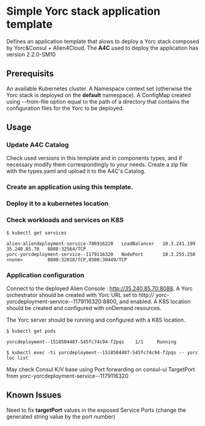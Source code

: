 # Simple Yorc stack application template

Defines an application template that alows to deploy a Yorc stack composed by Yorc&Consul + Alien4Cloud.
The **A4C** used to deploy the application has version 2.2.0-SM10

## Prerequisits

An available Kubernetes cluster.
A Namespace context set (otherwise the Yorc stack is deployed on the **default** namespace).
A ConfigMap created using --from-file option equal to the path of a directory that contains the configuration files for the Yorc to be deployed.

## Usage

### Update A4C Catalog

Check used versions in this template and in components types, and if necessary modify them correspondingly to your needs. 
Create a zip file with the types.yaml and upload it to the A4C's Catalog.

### Create an application using this template.

### Deploy it to a kubernetes location

### Check workloads and services on K8S

```
$ kubectl get services

alien-aliendeployment-service-786916228   LoadBalancer   10.3.241.199   35.240.85.70   8088:32564/TCP
yorc-yorcdeployment-service--1179116320   NodePort       10.3.255.250   <none>         8800:32018/TCP,8500:30449/TCP

```

### Application configuration

Connect to the deployed Alien Console : http://35.240.85.70:8088. 
A Yorc orchestrator should be created with Yorc URL set to http:// yorc-yorcdeployment-service--1179116320:8800, and enabled.
A K8S location should be created and configured with onDemand resources.

The Yorc server should be running and configured with a K8S location.

```
$ kubectl get pods

yorcdeployment--1518504487-545fc74c94-f2pqs    1/1     Running

$ kubectl exec -ti yorcdeployment--1518504487-545fc74c94-f2pqs -- yorc loc list

```

May check Consul K/V base using Port forwarding on consul-ui TargetPort from yorc-yorcdeployment-service--1179116320


## Known Issues

Need to fix **targetPort** values in the exposed  Service Ports (change the generated string value by the port number)
